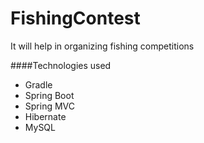 # FishingContest
It will help in organizing fishing competitions

####Technologies used
- Gradle
- Spring Boot
- Spring MVC
- Hibernate
- MySQL
